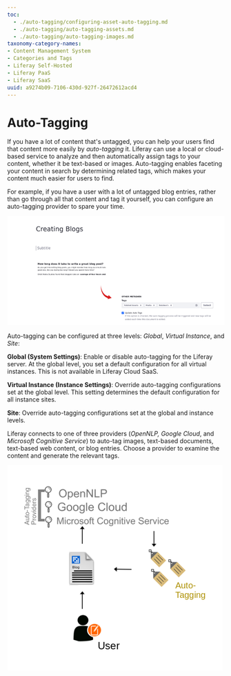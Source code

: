 ```yaml
---
toc:
  - ./auto-tagging/configuring-asset-auto-tagging.md
  - ./auto-tagging/auto-tagging-assets.md
  - ./auto-tagging/auto-tagging-images.md
taxonomy-category-names:
- Content Management System
- Categories and Tags
- Liferay Self-Hosted
- Liferay PaaS
- Liferay SaaS
uuid: a9274b09-7106-430d-927f-26472612acd4
---
```


# Auto-Tagging

If you have a lot of content that's untagged, you can help your users find that content more easily by *auto-tagging* it. Liferay can use a local or cloud-based service to analyze and then automatically assign tags to your content, whether it be text-based or images. Auto-tagging enables faceting your content in search by determining related tags, which makes your content much easier for users to find. 

For example, if you have a user with a lot of untagged blog entries, rather than go through all that content and tag it yourself, you can configure an auto-tagging provider to spare your time.

![A blog can be analyzed and tags auto-generated. ](./auto-tagging/images/01.png)

Auto-tagging can be configured at three levels: *Global*, *Virtual Instance*, and *Site*:

**Global (System Settings)**: Enable or disable auto-tagging for the Liferay server. At the global level, you set a default configuration for all virtual instances. This is not available in Liferay Cloud SaaS. 

**Virtual Instance (Instance Settings)**: Override auto-tagging configurations set at the global level. This setting determines the default configuration for all instance sites.

**Site**: Override auto-tagging configurations set at the global and instance levels.

Liferay connects to one of three providers (*OpenNLP, Google Cloud*, and *Microsoft Cognitive Service*) to auto-tag images, text-based documents, text-based web content, or blog entries. Choose a provider to examine the content and generate the relevant tags.

![Auto-tagging connects to a service that analyzes your text or images and returns the tags.](./auto-tagging/images/02.png)

